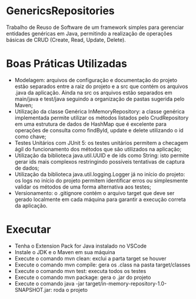 # GenericsRepositories
Trabalho de Reuso de Software de um framework simples para gerenciar entidades genéricas em Java, permitindo a realização de operações básicas de CRUD (Create, Read, Update, Delete).

# Boas Práticas Utilizadas
- Modelagem: arquivos de configuração e documentação do projeto estão separados entre a raiz do projeto e a src que contém os arquivos .java da aplicação. Ainda na src os arquivos estão separados em main/java e test/java seguindo a organização de pastas sugerida pelo Maven;
- Utilização da classe Genérica InMemoryRepository: a classe genérica implementada permite utilizar os métodos listados pelo CrudRepository em uma estrutura de dados de HashMap que é excelente para operações de consulta como findById, update e delete utilizando o id como chave;
- Testes Unitários com JUnit 5: os testes unitários permitem a checagem ágil do funcionamento dos métodos que são utilizados na aplicação;
- Utilização da biblioteca java.util.UUID e de ids como String: isto permite gerar ids mais complexos restringindo possíveis tentativas de captura de dados;
- Utilização da biblioteca java.util.logging.Logger já no início do projeto: os logs no início do projeto permitem identificar erros ou simplesmente validar os métodos de uma forma alternativa aos testes;
- Versionamento: o .gitignore contém o arquivo target que deve ser gerado localmente em cada máquina para garantir a execução correta da aplicação.

# Executar
- Tenha o Extension Pack for Java instalado no VSCode
- Instale o JDK e o Maven em sua máquina
- Execute o comando mvn clean: exclui a parta target se houver
- Execute o comando mvn compile: gera os .class na pasta target/classes
- Execute o comando mvn test: executa todos os testes
- Execute o comando mvn package: gera o .jar do projeto
- Execute o comando java -jar target/in-memory-repository-1.0-SNAPSHOT.jar: roda o projeto